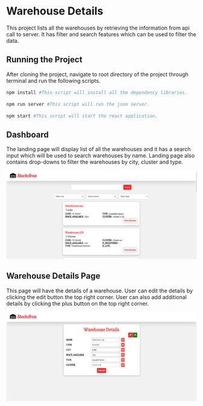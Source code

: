# Warehouse Details

This project lists all the warehouses by retrieving the information from api call to server. It has filter and search features which can be used to filter the data.

## Running the Project

After cloning the project, navigate to root directory of the project through terminal and run the following scripts.

```bash
npm install #This script will install all the dependency libraries.
```

```bash
npm run server #This script will run the json server.
```

```bash
npm start #This script will start the react application.
```

## Dashboard

The landing page will display list of all the warehouses and it has a search input which will be used to search warehouses by name.
Landing page also contains drop-downs to filter the warehouses by city, cluster and type.

![Dashboard](/images/Dashboard.png)

## Warehouse Details Page

This page will have the details of a warehouse. User can edit the details by clicking the edit button the top right corner. User can also add additional details by clicking the plus button on the top right corner.

![Warehouse Details](/images/Details.png)
